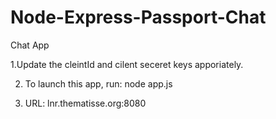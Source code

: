 Node-Express-Passport-Chat
==========================

Chat App

1.Update the cleintId and cilent seceret keys apporiately.

2. To launch this app, run:
        node app.js

3. URL: lnr.thematisse.org:8080


